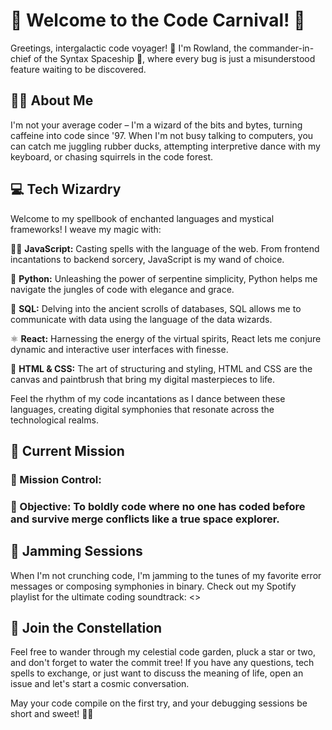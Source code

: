 

# 🚀 Welcome to the Code Carnival! 🎉

Greetings, intergalactic code voyager! 👋 I'm Rowland, the commander-in-chief of the Syntax Spaceship 🚀, where every bug is just a misunderstood feature waiting to be discovered.

## 🧙‍♂️ About Me

I'm not your average coder – I'm a wizard of the bits and bytes, turning caffeine into code since '97. When I'm not busy talking to computers, you can catch me juggling rubber ducks, attempting interpretive dance with my keyboard, or chasing squirrels in the code forest.

## 💻 Tech Wizardry

Welcome to my spellbook of enchanted languages and mystical frameworks! I weave my magic with:

🧙‍♂️ **JavaScript:** Casting spells with the language of the web. From frontend incantations to backend sorcery, JavaScript is my wand of choice.

🐍 **Python:** Unleashing the power of serpentine simplicity, Python helps me navigate the jungles of code with elegance and grace.

📜 **SQL:** Delving into the ancient scrolls of databases, SQL allows me to communicate with data using the language of the data wizards.

⚛️ **React:** Harnessing the energy of the virtual spirits, React lets me conjure dynamic and interactive user interfaces with finesse.

🎨 **HTML & CSS:** The art of structuring and styling, HTML and CSS are the canvas and paintbrush that bring my digital masterpieces to life.

Feel the rhythm of my code incantations as I dance between these languages, creating digital symphonies that resonate across the technological realms.

## 🚀 Current Mission

### 🌌 Mission Control: 

### 🚀 Objective: To boldly code where no one has coded before and survive merge conflicts like a true space explorer.

## 🎸 Jamming Sessions

When I'm not crunching code, I'm jamming to the tunes of my favorite error messages or composing symphonies in binary. Check out my Spotify playlist for the ultimate coding soundtrack: <>

## 🌟 Join the Constellation

Feel free to wander through my celestial code garden, pluck a star or two, and don't forget to water the commit tree! If you have any questions, tech spells to exchange, or just want to discuss the meaning of life, open an issue and let's start a cosmic conversation.

May your code compile on the first try, and your debugging sessions be short and sweet! 🌌✨
